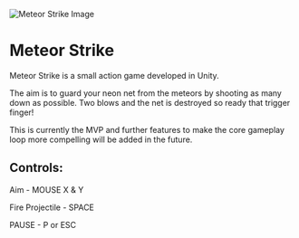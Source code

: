 ![Meteor Strike Image](https://github.com/adamjoyce/meteor-strike/blob/master/meteor-stirke/Assets/Screenshots/screen_1920x1080_2017-07-07_15-39-19.png "Meteor Strike Image")
# Meteor Strike
Meteor Strike is a small action game developed in Unity.

The aim is to guard your neon net from the meteors by shooting as many down as possible.  Two blows and the net is destroyed so ready that trigger finger!

This is currently the MVP and further features to make the core gameplay loop more compelling will be added in the future.

## Controls:

Aim - MOUSE X & Y

Fire Projectile - SPACE

PAUSE - P or ESC
